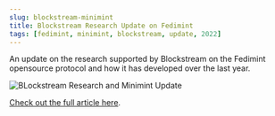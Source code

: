 ```yaml
---
slug: blockstream-minimint
title: Blockstream Research Update on Fedimint
tags: [fedimint, minimint, blockstream, update, 2022]
---
```


An update on the research supported by Blockstream on the Fedimint opensource protocol and how it has developed over the last year.

![BLockstream Research and Minimint Update](/img/Fedimint_Blockstream.png)

[Check out the full article here](https://blog.blockstream.com/fedimint-update/).